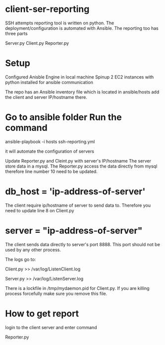 # client-ser-reporting
SSH attempts reporting tool is written on python. The deployment/configuration is automated with Ansible. The reporting too has three parts

Server.py
Client.py
Reporter.py

# Setup

Configured Anisble Engine in local machine
Spinup 2 EC2 instances with python installed for ansible communication

The repo has an Ansible inventory file which is located in ansible/hosts add the client and server IP/hostname there.

# Go to ansible folder Run the command

ansible-playbook -i hosts ssh-reporting.yml

it will automate the configuration of servers

Update Reporter.py and Cleint.py with server's IP/hostname The server store data in a mysql. The Reporter.py access the data directly from mysql therefore line number 10 need to be updated.

# db_host = 'ip-address-of-server'

The client require ip/hostname of server to send data to. Therefore you need to update line 8 on Client.py

# server = "ip-address-of-server"

The client sends data directly to server's port 8888. This port should not be used by any other process.

The logs go to:

Client.py >> /var/log/ListenClient.log

Server.py >> /var/log/ListenServer.log 

There is a lockfile in /tmp/mydaemon.pid for Client.py. If you are killing process forcefully make sure you remove this file.

# How to get report

login to the client server and enter command

Reporter.py
